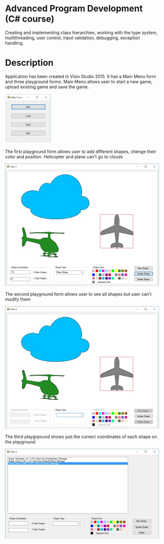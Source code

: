 # Advanced Program Development (C# course)
Creating and implementing class hierarchies, working with the type system, multithreading, user control, input validation, debugging, exception handling.
# Description
Application has been created in Visio Studio 2015. It has a Main Menu form and three playground forms. 
Main Menu allows user to start a new game, upload existing game and save the game.

<img src="https://github.com/nikonn01/Advanced-Program-Development-C-course/blob/master/Main%20Form.JPG" width="30%" height="30%">

The first playground form allows user to add different shapes, chenge their color and position. Helicopter and plane can't go to clouds 

<img src="https://github.com/nikonn01/Advanced-Program-Development-C-course/blob/master/Playground%201.jpg">

The second playground form allows user to see all shapes but user can't modify them

<img src="https://github.com/nikonn01/Advanced-Program-Development-C-course/blob/master/Playground%202.jpg">

The third playgrpound shows just the currect coordinates of each shape on the playground

<img src="https://github.com/nikonn01/Advanced-Program-Development-C-course/blob/master/Playground%203.jpg">
